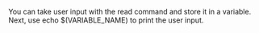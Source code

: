 You can take user input with the read command and store it in a variable. Next, use echo $(VARIABLE_NAME) to print the user input.

